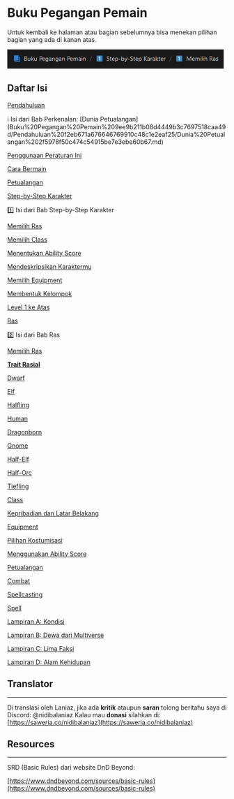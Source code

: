 # Buku Pegangan Pemain

Untuk kembali ke halaman atau bagian sebelumnya bisa menekan pilihan  bagian yang ada di kanan atas.

![Untitled](Buku%20Pegangan%20Pemain%209ee9b211b08d4449b3c7697518caa49d/Untitled.png)

## Daftar Isi

[Pendahuluan](Buku%20Pegangan%20Pemain%209ee9b211b08d4449b3c7697518caa49d/Pendahuluan%20f2eb671a676646769910c48c1e2eaf25.md)

<aside>
ℹ️ Isi dari Bab Perkenalan:
[Dunia Petualangan](Buku%20Pegangan%20Pemain%209ee9b211b08d4449b3c7697518caa49d/Pendahuluan%20f2eb671a676646769910c48c1e2eaf25/Dunia%20Petualangan%202f5978f50c474c54915be7e3ebe60b67.md)

[Penggunaan Peraturan Ini](Buku%20Pegangan%20Pemain%209ee9b211b08d4449b3c7697518caa49d/Pendahuluan%20f2eb671a676646769910c48c1e2eaf25/Penggunaan%20Peraturan%20Ini%20f3f7cc467a844182933f485c2c0e945a.md) 

[Cara Bermain](Buku%20Pegangan%20Pemain%209ee9b211b08d4449b3c7697518caa49d/Pendahuluan%20f2eb671a676646769910c48c1e2eaf25/Cara%20Bermain%20410dc7c8fb7748ccb6222d9b9fe6f69d.md) 

[Petualangan](Buku%20Pegangan%20Pemain%209ee9b211b08d4449b3c7697518caa49d/Pendahuluan%20f2eb671a676646769910c48c1e2eaf25/Petualangan%208b31e0686285492fbc2534ca6111efb3.md) 

</aside>

[Step-by-Step Karakter](Buku%20Pegangan%20Pemain%209ee9b211b08d4449b3c7697518caa49d/Step-by-Step%20Karakter%20eb423c323674404c870b71cf9bf490b1.md)

<aside>
1️⃣ Isi dari Bab Step-by-Step Karakter

[Memilih Ras](Buku%20Pegangan%20Pemain%209ee9b211b08d4449b3c7697518caa49d/Step-by-Step%20Karakter%20eb423c323674404c870b71cf9bf490b1/Memilih%20Ras%201bfcb91c11b448649bbb85d7d23b9597.md) 

[Memilih Class](Buku%20Pegangan%20Pemain%209ee9b211b08d4449b3c7697518caa49d/Step-by-Step%20Karakter%20eb423c323674404c870b71cf9bf490b1/Memilih%20Class%20906e2640d378496cba0d4cce3884f6ed.md) 

[Menentukan Ability Score](Buku%20Pegangan%20Pemain%209ee9b211b08d4449b3c7697518caa49d/Step-by-Step%20Karakter%20eb423c323674404c870b71cf9bf490b1/Menentukan%20Ability%20Score%200e78631178f044afb5d718dbfdcbb7cf.md) 

[Mendeskripsikan Karaktermu](Buku%20Pegangan%20Pemain%209ee9b211b08d4449b3c7697518caa49d/Step-by-Step%20Karakter%20eb423c323674404c870b71cf9bf490b1/Mendeskripsikan%20Karaktermu%201ef315d5334b4ea4b06dfc663a12f65b.md) 

[Memilih Equipment](Buku%20Pegangan%20Pemain%209ee9b211b08d4449b3c7697518caa49d/Step-by-Step%20Karakter%20eb423c323674404c870b71cf9bf490b1/Memilih%20Equipment%2023ddef4f9fef47ffb4f84cc8e563745e.md) 

[Membentuk Kelompok](Buku%20Pegangan%20Pemain%209ee9b211b08d4449b3c7697518caa49d/Step-by-Step%20Karakter%20eb423c323674404c870b71cf9bf490b1/Membentuk%20Kelompok%2061e0bd568d174342b5467e49af908103.md) 

[Level 1 ke Atas](Buku%20Pegangan%20Pemain%209ee9b211b08d4449b3c7697518caa49d/Step-by-Step%20Karakter%20eb423c323674404c870b71cf9bf490b1/Level%201%20ke%20Atas%200690156815a1480c8281ef410bc93b1d.md) 

</aside>

[Ras](Buku%20Pegangan%20Pemain%209ee9b211b08d4449b3c7697518caa49d/Ras%20d0e873a4ba1142649f8d679dd34fef98.md)

<aside>
2️⃣ Isi dari Bab Ras

[Memilih Ras](Buku%20Pegangan%20Pemain%209ee9b211b08d4449b3c7697518caa49d/Ras%20d0e873a4ba1142649f8d679dd34fef98/Memilih%20Ras%20d8fd565ba73c451f87a7c5c3702f9d66.md) 

[**Trait Rasial**](Buku%20Pegangan%20Pemain%209ee9b211b08d4449b3c7697518caa49d/Ras%20d0e873a4ba1142649f8d679dd34fef98/Trait%20Rasial%20a91ee5ba748e4659a82f2659e5bc3496.md) 

[Dwarf](Buku%20Pegangan%20Pemain%209ee9b211b08d4449b3c7697518caa49d/Ras%20d0e873a4ba1142649f8d679dd34fef98/Dwarf%20a54b1cf032524d2cbffd896d25647dd4.md) 

[Elf](Buku%20Pegangan%20Pemain%209ee9b211b08d4449b3c7697518caa49d/Ras%20d0e873a4ba1142649f8d679dd34fef98/Elf%20953573d18e2c42618289477ccc2844d9.md) 

[Halfling](Buku%20Pegangan%20Pemain%209ee9b211b08d4449b3c7697518caa49d/Ras%20d0e873a4ba1142649f8d679dd34fef98/Halfling%2070a88ddd634a4074897a1627b536ebd7.md) 

[Human](Buku%20Pegangan%20Pemain%209ee9b211b08d4449b3c7697518caa49d/Ras%20d0e873a4ba1142649f8d679dd34fef98/Human%20fce845d5facb45a3bc72ad5c157452ee.md) 

[Dragonborn](Buku%20Pegangan%20Pemain%209ee9b211b08d4449b3c7697518caa49d/Ras%20d0e873a4ba1142649f8d679dd34fef98/Dragonborn%20306222b08dc245cdaea79bb9627ebed5.md) 

[Gnome](Buku%20Pegangan%20Pemain%209ee9b211b08d4449b3c7697518caa49d/Ras%20d0e873a4ba1142649f8d679dd34fef98/Gnome%20f88e8d577ec8469fb33cf4c7ffa0faf6.md)

[Half-Elf](Buku%20Pegangan%20Pemain%209ee9b211b08d4449b3c7697518caa49d/Ras%20d0e873a4ba1142649f8d679dd34fef98/Half-Elf%20dbf15b4479d1459cac884b97b17bc3b3.md) 

[Half-Orc](Buku%20Pegangan%20Pemain%209ee9b211b08d4449b3c7697518caa49d/Ras%20d0e873a4ba1142649f8d679dd34fef98/Half-Orc%2022ee1d37f4034463940c3ca8d88e84d8.md) 

[Tiefling](Buku%20Pegangan%20Pemain%209ee9b211b08d4449b3c7697518caa49d/Ras%20d0e873a4ba1142649f8d679dd34fef98/Tiefling%20fe21c2c3029846f99c79ef5b1a3e4979.md) 

</aside>

[Class](Buku%20Pegangan%20Pemain%209ee9b211b08d4449b3c7697518caa49d/Class%20b8615a765d8449f19066222f3fbb17e4.md)

[Kepribadian dan Latar Belakang](Buku%20Pegangan%20Pemain%209ee9b211b08d4449b3c7697518caa49d/Kepribadian%20dan%20Latar%20Belakang%20e1462440626e48c58161abbfd01813e4.md)

[Equipment](Buku%20Pegangan%20Pemain%209ee9b211b08d4449b3c7697518caa49d/Equipment%206c7549bfa21a4d6aab7a86d68fcd03a0.md)

[Pilihan Kostumisasi](Buku%20Pegangan%20Pemain%209ee9b211b08d4449b3c7697518caa49d/Pilihan%20Kostumisasi%20faf705d1ad224291ac0a3ac4f67595da.md)

[Menggunakan Ability Score](Buku%20Pegangan%20Pemain%209ee9b211b08d4449b3c7697518caa49d/Menggunakan%20Ability%20Score%20756533a7e92348eda62dc40cce630365.md)

[Petualangan](Buku%20Pegangan%20Pemain%209ee9b211b08d4449b3c7697518caa49d/Petualangan%206be540a7701a490a9eecc23c13a7a80a.md)

[Combat](Buku%20Pegangan%20Pemain%209ee9b211b08d4449b3c7697518caa49d/Combat%2021901f5895d342f3bfc600f80bb9c395.md)

[Spellcasting](Buku%20Pegangan%20Pemain%209ee9b211b08d4449b3c7697518caa49d/Spellcasting%20aac3f89cf26e483ba27062bd12bde213.md)

[Spell](Buku%20Pegangan%20Pemain%209ee9b211b08d4449b3c7697518caa49d/Spell%20be1a3195ab42445ab55f231331b78de4.md)

[Lampiran A: Kondisi](Buku%20Pegangan%20Pemain%209ee9b211b08d4449b3c7697518caa49d/Lampiran%20A%20Kondisi%200a98dc30663e478492f30bc31aa591fd.md)

[Lampiran B: Dewa dari Multiverse](Buku%20Pegangan%20Pemain%209ee9b211b08d4449b3c7697518caa49d/Lampiran%20B%20Dewa%20dari%20Multiverse%201f1b0c7c7eae416aacf88911d1a76aca.md)

[Lampiran C: Lima Faksi](Buku%20Pegangan%20Pemain%209ee9b211b08d4449b3c7697518caa49d/Lampiran%20C%20Lima%20Faksi%20d4d897d35ac24936a7616642978dde39.md)

[Lampiran D: Alam Kehidupan](Buku%20Pegangan%20Pemain%209ee9b211b08d4449b3c7697518caa49d/Lampiran%20D%20Alam%20Kehidupan%20be0e7b5eacb1439283d0713b439ac61b.md)

## **Translator**

---

Di translasi oleh Laniaz, jika ada **kritik** ataupun **saran** tolong beritahu saya di
Discord: @nidibalaniaz
Kalau mau **donasi** silahkan di: [https://saweria.co/nidibalaniaz](https://saweria.co/nidibalaniaz)

## Resources

---

SRD (Basic Rules) dari website DnD Beyond:

[https://www.dndbeyond.com/sources/basic-rules](https://www.dndbeyond.com/sources/basic-rules)